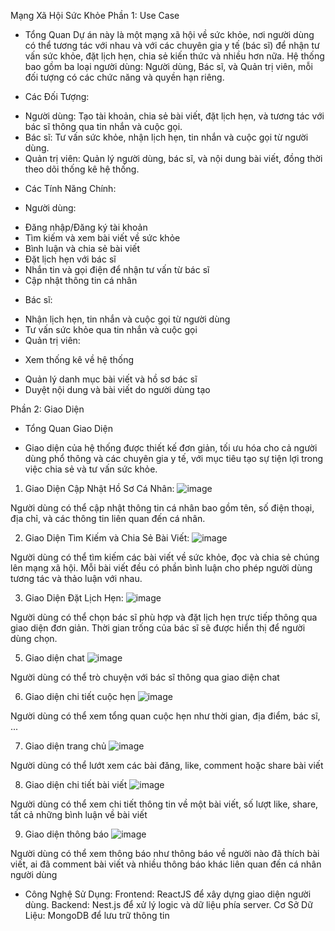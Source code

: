 Mạng Xã Hội Sức Khỏe
Phần 1: Use Case
* Tổng Quan
Dự án này là một mạng xã hội về sức khỏe, nơi người dùng có thể tương tác với nhau và với các chuyên gia y tế (bác sĩ) để nhận tư vấn sức khỏe, đặt lịch hẹn, chia sẻ kiến thức và nhiều hơn nữa. Hệ thống bao gồm ba loại người dùng: Người dùng, Bác sĩ, và Quản trị viên, mỗi đối tượng có các chức năng và quyền hạn riêng.

* Các Đối Tượng:
+ Người dùng: Tạo tài khoản, chia sẻ bài viết, đặt lịch hẹn, và tương tác với bác sĩ thông qua tin nhắn và cuộc gọi.
+ Bác sĩ: Tư vấn sức khỏe, nhận lịch hẹn, tin nhắn và cuộc gọi từ người dùng.
+ Quản trị viên: Quản lý người dùng, bác sĩ, và nội dung bài viết, đồng thời theo dõi thống kê hệ thống.
* Các Tính Năng Chính:

- Người dùng:
+ Đăng nhập/Đăng ký tài khoản
+ Tìm kiếm và xem bài viết về sức khỏe
+ Bình luận và chia sẻ bài viết
+ Đặt lịch hẹn với bác sĩ
+ Nhắn tin và gọi điện để nhận tư vấn từ bác sĩ
+ Cập nhật thông tin cá nhân

- Bác sĩ:
+ Nhận lịch hẹn, tin nhắn và cuộc gọi từ người dùng
+ Tư vấn sức khỏe qua tin nhắn và cuộc gọi
+ Quản trị viên:

* Xem thống kê về hệ thống
- Quản lý danh mục bài viết và hồ sơ bác sĩ
- Duyệt nội dung và bài viết do người dùng tạo

Phần 2: Giao Diện
* Tổng Quan Giao Diện
- Giao diện của hệ thống được thiết kế đơn giản, tối ưu hóa cho cả người dùng phổ thông và các chuyên gia y tế, với mục tiêu tạo sự tiện lợi trong việc chia sẻ và tư vấn sức khỏe.

1. Giao Diện Cập Nhật Hồ Sơ Cá Nhân:
![image](https://github.com/user-attachments/assets/d9738480-4693-4927-b7c7-508360d8ad11)

Người dùng có thể cập nhật thông tin cá nhân bao gồm tên, số điện thoại, địa chỉ, và các thông tin liên quan đến cá nhân.

2. Giao Diện Tìm Kiếm và Chia Sẻ Bài Viết:
![image](https://github.com/user-attachments/assets/37c605ce-8a27-4cad-9f58-b332d0cd842d)

Người dùng có thể tìm kiếm các bài viết về sức khỏe, đọc và chia sẻ chúng lên mạng xã hội. Mỗi bài viết đều có phần bình luận cho phép người dùng tương tác và thảo luận với nhau.

3. Giao Diện Đặt Lịch Hẹn:
![image](https://github.com/user-attachments/assets/602d8c19-4c09-45f4-abc2-6ae577b70bb2)

Người dùng có thể chọn bác sĩ phù hợp và đặt lịch hẹn trực tiếp thông qua giao diện đơn giản. Thời gian trống của bác sĩ sẽ được hiển thị để người dùng chọn.

5. Giao diện chat
![image](https://github.com/user-attachments/assets/74eb69fa-60d7-40fe-91d4-a9227a4d2b1e)

Người dùng có thể trò chuyện với bác sĩ thông qua giao diện chat

6. Giao diện chi tiết cuộc hẹn
![image](https://github.com/user-attachments/assets/356862f6-5f48-4111-833a-24fd4d13b4ae)

Người dùng có thể xem tổng quan cuộc hẹn như thời gian, địa điểm, bác sĩ, ...

7. Giao diện trang chủ
![image](https://github.com/user-attachments/assets/fc07b34f-2aed-4480-8dd4-ea77ec4c9753)

Người dùng có thể lướt xem các bài đăng, like, comment hoặc share bài viết

8. Giao diện chi tiết bài viết
![image](https://github.com/user-attachments/assets/557f2018-56aa-43f9-97ff-e4617a371085)

Người dùng có thể xem chi tiết thông tin về một bài viết, số lượt like, share, tất cả những bình luận về bài viết

9. Giao diện thông báo
![image](https://github.com/user-attachments/assets/89bba95d-429f-4c94-b446-22415def00c1)

Người dùng có thể xem thông báo như thông báo về người nào đã thích bài viết, ai đã comment bài viết và nhiều thông báo khác liên quan đến cá nhân người dùng

* Công Nghệ Sử Dụng:
Frontend: ReactJS để xây dựng giao diện người dùng.
Backend: Nest.js để xử lý logic và dữ liệu phía server.
Cơ Sở Dữ Liệu: MongoDB để lưu trữ thông tin
